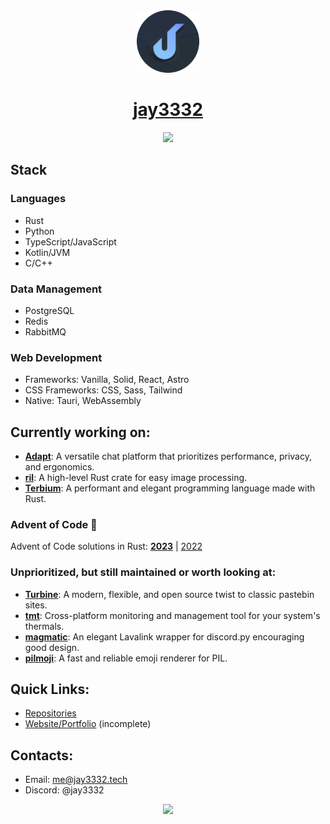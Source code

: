 <div align='center'><img
	src='https://github.com/jay3332/jay3332/blob/main/jay3332_circle.png?raw=true' height=100>
<h1 align='center'>
	 <a href="//jay3332.tech">jay3332</a>
</h1>
<img src="https://skillicons.dev/icons?i=rust,python,ts,kotlin,cpp,postgres,redis,rabbitmq,tauri,wasm,solidjs,astro,tailwind" />
</div>

## Stack

### Languages
- Rust
- Python
- TypeScript/JavaScript
- Kotlin/JVM
- C/C++

### Data Management
- PostgreSQL
- Redis
- RabbitMQ

### Web Development
- Frameworks: Vanilla, Solid, React, Astro
- CSS Frameworks: CSS, Sass, Tailwind
- Native: Tauri, WebAssembly

## Currently working on:

- **[Adapt](https://github.com/AdaptChat)**: A versatile chat platform that prioritizes performance, privacy, and ergonomics.
- **[ril](https://github.com/jay3332/ril)**: A high-level Rust crate for easy image processing.
- **[Terbium](https://github.com/terbium-lang/terbium)**: A performant and elegant programming language made with Rust.

### Advent of Code 🎄

Advent of Code solutions in Rust:
[**2023**](https://github.com/jay3332/aoc-2023) | [2022](https://github.com/jay3332/aoc-2022)

### Unprioritized, but still maintained or worth looking at:

- **[Turbine](https://github.com/jay3332/Turbine)**: A modern, flexible, and open source twist to classic pastebin sites.
- **[tmt](https://github.com/jay3332/tmt)**: Cross-platform monitoring and management tool for your system's thermals.
- **[magmatic](https://github.com/jay3332/magmatic)**: An elegant Lavalink wrapper for discord.py encouraging good design.
- **[pilmoji](https://github.com/jay3332/pilmoji)**: A fast and reliable emoji renderer for PIL.

## Quick Links:
- [Repositories](https://github.com/jay3332?tab=repositories)
- [Website/Portfolio](https://jay3332.tech) (incomplete)

## Contacts:
- Email: me@jay3332.tech
- Discord: @jay3332

<div align="center" height=200>
<img src="https://github-readme-stats.vercel.app/api?username=jay3332&show_icons=true&count_private=true&title_color=d1eaff&text_color=f2f9ff&icon_color=a3b9cc&bg_color=22272e" />
</div>
